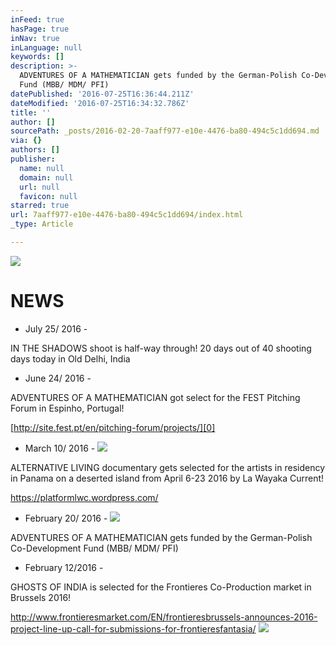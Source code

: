 ```yaml
---
inFeed: true
hasPage: true
inNav: true
inLanguage: null
keywords: []
description: >-
  ADVENTURES OF A MATHEMATICIAN gets funded by the German-Polish Co-Development
  Fund (MBB/ MDM/ PFI)
datePublished: '2016-07-25T16:36:44.211Z'
dateModified: '2016-07-25T16:34:32.786Z'
title: ''
author: []
sourcePath: _posts/2016-02-20-7aaff977-e10e-4476-ba80-494c5c1dd694.md
via: {}
authors: []
publisher:
  name: null
  domain: null
  url: null
  favicon: null
starred: true
url: 7aaff977-e10e-4476-ba80-494c5c1dd694/index.html
_type: Article

---
```

![](https://the-grid-user-content.s3-us-west-2.amazonaws.com/8aa30a60-1e84-4aba-a0f5-8a4e81c16422.jpg)

# NEWS 

- July 25/ 2016 - 

IN THE SHADOWS shoot is half-way through! 20 days out of 40 shooting days today in Old Delhi, India

- June 24/ 2016 - 

ADVENTURES OF A MATHEMATICIAN got select for the FEST Pitching Forum in Espinho, Portugal!

[http://site.fest.pt/en/pitching-forum/projects/][0]

- March 10/ 2016 - ![](https://the-grid-user-content.s3-us-west-2.amazonaws.com/bc91dd23-89d9-4331-b82a-15bef518bc02.jpg)

ALTERNATIVE LIVING documentary gets selected for the artists in residency in Panama on a deserted island from April 6-23 2016 by La Wayaka Current!

https://platformlwc.wordpress.com/

- February 20/ 2016 - ![](https://the-grid-user-content.s3-us-west-2.amazonaws.com/e9c1c130-e389-4d46-90b9-3e88c5c7ec10.jpg)

ADVENTURES OF A MATHEMATICIAN gets funded by the German-Polish Co-Development Fund (MBB/ MDM/ PFI)

- February 12/2016 - 

GHOSTS OF INDIA is selected for the Frontieres Co-Production market in Brussels 2016! 

http://www.frontieresmarket.com/EN/frontieresbrussels-announces-2016-project-line-up-call-for-submissions-for-frontieresfantasia/
![](https://s3-us-west-2.amazonaws.com/the-grid-img/p/f22ca4a740c9e4614cc9002fcfa12e0fe9aaa844.jpg)

[0]: http://site.fest.pt/en/pitching-forum/projects/